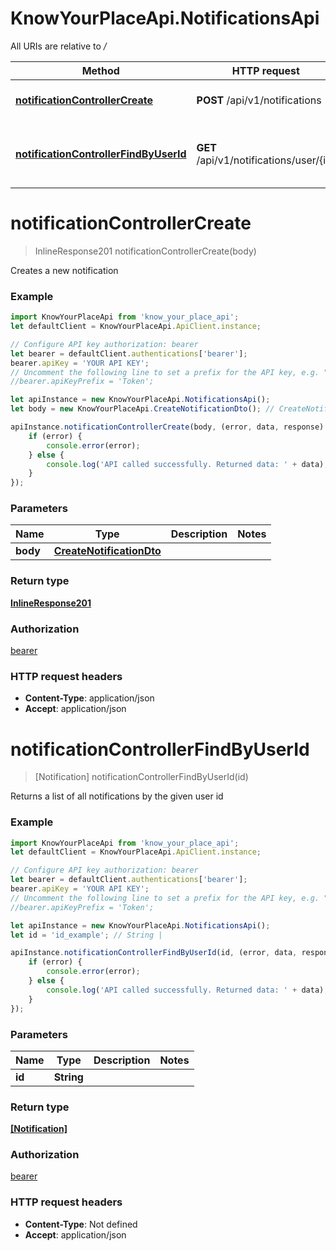# KnowYourPlaceApi.NotificationsApi

All URIs are relative to _/_

| Method                                                                                           | HTTP request                            | Description                                              |
| ------------------------------------------------------------------------------------------------ | --------------------------------------- | -------------------------------------------------------- |
| [**notificationControllerCreate**](NotificationsApi.md#notificationControllerCreate)             | **POST** /api/v1/notifications          | Creates a new notification                               |
| [**notificationControllerFindByUserId**](NotificationsApi.md#notificationControllerFindByUserId) | **GET** /api/v1/notifications/user/{id} | Returns a list of all notifications by the given user id |

<a name="notificationControllerCreate"></a>

# **notificationControllerCreate**

> InlineResponse201 notificationControllerCreate(body)

Creates a new notification

### Example

```javascript
import KnowYourPlaceApi from 'know_your_place_api';
let defaultClient = KnowYourPlaceApi.ApiClient.instance;

// Configure API key authorization: bearer
let bearer = defaultClient.authentications['bearer'];
bearer.apiKey = 'YOUR API KEY';
// Uncomment the following line to set a prefix for the API key, e.g. "Token" (defaults to null)
//bearer.apiKeyPrefix = 'Token';

let apiInstance = new KnowYourPlaceApi.NotificationsApi();
let body = new KnowYourPlaceApi.CreateNotificationDto(); // CreateNotificationDto |

apiInstance.notificationControllerCreate(body, (error, data, response) => {
	if (error) {
		console.error(error);
	} else {
		console.log('API called successfully. Returned data: ' + data);
	}
});
```

### Parameters

| Name     | Type                                                  | Description | Notes |
| -------- | ----------------------------------------------------- | ----------- | ----- |
| **body** | [**CreateNotificationDto**](CreateNotificationDto.md) |             |

### Return type

[**InlineResponse201**](InlineResponse201.md)

### Authorization

[bearer](../README.md#bearer)

### HTTP request headers

- **Content-Type**: application/json
- **Accept**: application/json

<a name="notificationControllerFindByUserId"></a>

# **notificationControllerFindByUserId**

> [Notification] notificationControllerFindByUserId(id)

Returns a list of all notifications by the given user id

### Example

```javascript
import KnowYourPlaceApi from 'know_your_place_api';
let defaultClient = KnowYourPlaceApi.ApiClient.instance;

// Configure API key authorization: bearer
let bearer = defaultClient.authentications['bearer'];
bearer.apiKey = 'YOUR API KEY';
// Uncomment the following line to set a prefix for the API key, e.g. "Token" (defaults to null)
//bearer.apiKeyPrefix = 'Token';

let apiInstance = new KnowYourPlaceApi.NotificationsApi();
let id = 'id_example'; // String |

apiInstance.notificationControllerFindByUserId(id, (error, data, response) => {
	if (error) {
		console.error(error);
	} else {
		console.log('API called successfully. Returned data: ' + data);
	}
});
```

### Parameters

| Name   | Type       | Description | Notes |
| ------ | ---------- | ----------- | ----- |
| **id** | **String** |             |

### Return type

[**[Notification]**](Notification.md)

### Authorization

[bearer](../README.md#bearer)

### HTTP request headers

- **Content-Type**: Not defined
- **Accept**: application/json
